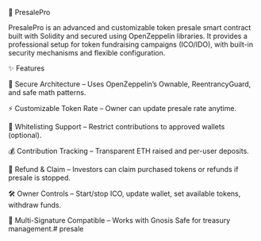 🚀 PresalePro

PresalePro is an advanced and customizable token presale smart contract
 built with Solidity and secured using OpenZeppelin libraries.
It provides a professional setup for token fundraising campaigns (ICO/IDO), 
with built-in security mechanisms and flexible configuration.

✨ Features

🔐 Secure Architecture – Uses OpenZeppelin’s Ownable, ReentrancyGuard, and safe math patterns.

⚡ Customizable Token Rate – Owner can update presale rate anytime.

👥 Whitelisting Support – Restrict contributions to approved wallets (optional).

💰 Contribution Tracking – Transparent ETH raised and per-user deposits.

💸 Refund & Claim – Investors can claim purchased tokens or refunds if presale is stopped.

🛠 Owner Controls – Start/stop ICO, update wallet, set available tokens, withdraw funds.

🔄 Multi-Signature Compatible – Works with Gnosis Safe for treasury management.#   p r e s a l e  
 